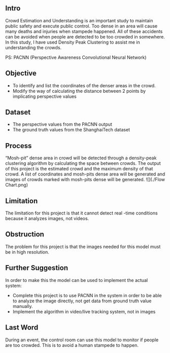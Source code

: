 ## Intro
Crowd Estimation and Understanding is an important study to maintain public safety and execute public control. Too dense in an area will cause many deaths and injuries when stampede happened. All of these accidents can be avoided when people are detected to be too crowded in somewhere. In this study, I have used Density Peak Clustering to assist me in understanding the crowds. 

PS: PACNN (Perspective Awareness Convolutional Neural Network)

## Objective
+ To identify and list the coordinates of the denser areas in the crowd. 
+ Modify the way of calculating the distance between 2 points by implicating perspective values
 
## Dataset
+ The perspective values from the PACNN output 
+ The ground truth values from the ShanghaiTech dataset 

## Process
“Mosh-pit” dense area in crowd will be detected through a density-peak clustering algorithm by calculating the space between crowds. The output of this project is the estimated crowd and the maximum density of that crowd. A list of coordinates and mosh-pits dense area will be generated and images of crowds marked with mosh-pits dense will be generated. 
![](./Flow Chart.png)

## Limitation
The limitation for this project is that it cannot detect real -time conditions because it analyzes images, not videos. 

## Obstruction
The problem for this project is that the images needed for this model must be in high resolution. 

## Further Suggestion
In order to make this the model can be used to implement the actual system:
- Complete this project is to use PACNN in the system in order to be able to analyze the image directly, not get data from ground truth value manually. 
- Implement the algorithm in video/live tracking system, not in images

## Last Word
During an event, the control room can use this model to monitor if people are too crowded. This is to avoid a human stampede to happen. 
